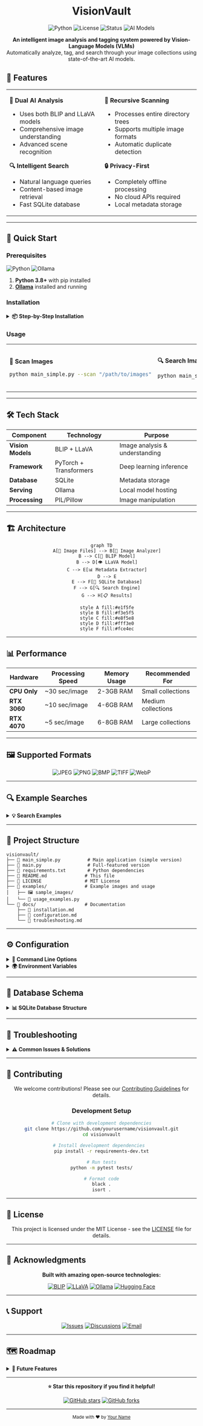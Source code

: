 <h1 align="center">VisionVault</h1>

<p align="center">
  <img src="https://img.shields.io/badge/python-v3.8+-blue.svg" alt="Python">
  <img src="https://img.shields.io/badge/license-MIT-green.svg" alt="License">
  <img src="https://img.shields.io/badge/status-active-success.svg" alt="Status">
  <img src="https://img.shields.io/badge/AI-BLIP%20%2B%20LLaVA-purple.svg" alt="AI Models">
</p>

<p align="center">
  <strong>An intelligent image analysis and tagging system powered by Vision-Language Models (VLMs)</strong><br>
  Automatically analyze, tag, and search through your image collections using state-of-the-art AI models.
</p>

## 🌟 Features

<table align="center">
<tr align>
<td width="50%">

**🤖 Dual AI Analysis**
- Uses both BLIP and LLaVA models
- Comprehensive image understanding
- Advanced scene recognition

**🔍 Intelligent Search**  
- Natural language queries
- Content-based image retrieval
- Fast SQLite database

</td>
<td width="50%">

**📁 Recursive Scanning**
- Processes entire directory trees  
- Supports multiple image formats
- Automatic duplicate detection

**🔒 Privacy-First**
- Completely offline processing
- No cloud APIs required
- Local metadata storage

</td>
</tr>
</table>

---

## 🚀 Quick Start

### Prerequisites

<p>
<img src="https://img.shields.io/badge/Python-3.8+-blue?style=flat-square&logo=python" alt="Python">
<img src="https://img.shields.io/badge/Ollama-Required-orange?style=flat-square&logo=ollama" alt="Ollama">
</p>

1. **Python 3.8+** with pip installed
2. **[Ollama](https://ollama.ai/)** installed and running

### Installation

<details>
<summary><b>📦 Step-by-Step Installation</b></summary>

```bash
# 1. Clone the repository
git clone https://github.com/yourusername/visionvault.git
cd visionvault

# 2. Create virtual environment
python -m venv venv
source venv/bin/activate  # On Windows: venv\Scripts\activate

# 3. Install dependencies
pip install -r requirements.txt

# 4. Install Ollama (if not already installed)
curl -fsSL https://ollama.ai/install.sh | sh

# 5. Start Ollama service
ollama serve

# 6. Pull vision model (in new terminal)
ollama pull llava:7b
```

</details>

### Usage

<table>
<tr>
<td width="33%">

**📂 Scan Images**
```bash
python main_simple.py --scan "/path/to/images"
```

</td>
<td width="33%">

**🔍 Search Images**
```bash
python main_simple.py --search "van gogh paintings"
```

</td>
<td width="33%">

**💬 Interactive Mode**
```bash
python main_simple.py
> scan /home/user/Pictures
> search cats and dogs
```

</td>
</tr>
</table>

---

## 🛠️ Tech Stack

<div align="center">

| Component | Technology | Purpose |
|-----------|------------|---------|
| **Vision Models** | BLIP + LLaVA | Image analysis & understanding |
| **Framework** | PyTorch + Transformers | Deep learning inference |
| **Database** | SQLite | Metadata storage |
| **Serving** | Ollama | Local model hosting |
| **Processing** | PIL/Pillow | Image manipulation |

</div>

---

## 🏗️ Architecture

<div align="center">

```mermaid
graph TD
    A[📁 Image Files] --> B[🤖 Image Analyzer]
    B --> C[🎨 BLIP Model]
    B --> D[👁️ LLaVA Model]
    C --> E[📊 Metadata Extractor]
    D --> E
    E --> F[💾 SQLite Database]
    F --> G[🔍 Search Engine]
    G --> H[📋 Results]
    
    style A fill:#e1f5fe
    style B fill:#f3e5f5
    style C fill:#e8f5e8
    style D fill:#fff3e0
    style F fill:#fce4ec
```

</div>

---

## 📊 Performance

<div align="center">

| Hardware | Processing Speed | Memory Usage | Recommended For |
|----------|------------------|--------------|-----------------|
| **CPU Only** | ~30 sec/image | 2-3GB RAM | Small collections |
| **RTX 3060** | ~10 sec/image | 4-6GB RAM | Medium collections |
| **RTX 4070** | ~5 sec/image | 6-8GB RAM | Large collections |

</div>

---

## 🖼️ Supported Formats

<p align="center">
<img src="https://img.shields.io/badge/JPEG-✓-green?style=flat-square" alt="JPEG">
<img src="https://img.shields.io/badge/PNG-✓-green?style=flat-square" alt="PNG">
<img src="https://img.shields.io/badge/BMP-✓-green?style=flat-square" alt="BMP">
<img src="https://img.shields.io/badge/TIFF-✓-green?style=flat-square" alt="TIFF">
<img src="https://img.shields.io/badge/WebP-✓-green?style=flat-square" alt="WebP">
</p>

---

## 🔍 Example Searches

<details>
<summary><b>💡 Search Examples</b></summary>

```bash
# Content-based searches
python main_simple.py --search "dogs playing in park"
python main_simple.py --search "code screenshots"
python main_simple.py --search "van gogh style paintings"

# Color-based searches  
python main_simple.py --search "images with blue sky"
python main_simple.py --search "yellow flowers"

# Scene-based searches
python main_simple.py --search "indoor office scenes"
python main_simple.py --search "outdoor nature photos"

# Activity-based searches
python main_simple.py --search "people eating food"
python main_simple.py --search "cars on highway"
```

</details>

---

## 📁 Project Structure

```
visionvault/
├── 📄 main_simple.py          # Main application (simple version)
├── 📄 main.py                 # Full-featured version  
├── 📄 requirements.txt        # Python dependencies
├── 📄 README.md              # This file
├── 📄 LICENSE                # MIT License
├── 📁 examples/              # Example images and usage
│   ├── 🖼️ sample_images/
│   └── 📄 usage_examples.py
└── 📁 docs/                  # Documentation
    ├── 📄 installation.md
    ├── 📄 configuration.md
    └── 📄 troubleshooting.md
```

---

## ⚙️ Configuration

<details>
<summary><b>🔧 Command Line Options</b></summary>

```bash
python main_simple.py [OPTIONS]

Options:
  --scan PATH        Directory path to scan for images
  --search QUERY     Search query for images  
  --db-path PATH     Database file path (default: ./image_database.db)
  --limit NUMBER     Limit number of search results (default: 10)
  --help            Show help message
```

</details>

<details>
<summary><b>🌍 Environment Variables</b></summary>

```bash
# Ollama server configuration
export OLLAMA_HOST=127.0.0.1:11434

# Model preferences
export PREFERRED_VLM_MODEL=llava:7b

# Database configuration  
export DB_PATH=./image_database.db
```

</details>

---

## 💾 Database Schema

<details>
<summary><b>📊 SQLite Database Structure</b></summary>

```sql
CREATE TABLE images (
    id TEXT PRIMARY KEY,           -- SHA256 hash of file
    file_path TEXT UNIQUE,         -- Absolute path to image
    file_name TEXT,                -- Original filename
    file_hash TEXT,                -- File hash for deduplication
    created_at TEXT,               -- Processing timestamp
    file_size INTEGER,             -- File size in bytes
    width INTEGER,                 -- Image width
    height INTEGER,                -- Image height
    format TEXT,                   -- Image format (JPEG, PNG, etc.)
    blip_analysis TEXT,            -- BLIP model analysis (JSON)
    llava_analysis TEXT,           -- LLaVA model analysis (JSON)
    tags TEXT,                     -- Generated tags (comma-separated)
    search_text TEXT               -- Searchable text content
);
```

</details>

---

## 🐛 Troubleshooting

<details>
<summary><b>⚠️ Common Issues & Solutions</b></summary>

**1. Ollama Connection Error**
```bash
# Make sure Ollama is running
ollama serve

# Check if vision models are installed
ollama list
```

**2. Out of Memory Errors**  
```bash
# Use CPU-only mode
export CUDA_VISIBLE_DEVICES=""
```

**3. Model Download Issues**
```bash
# Clear Hugging Face cache
rm -rf ~/.cache/huggingface/

# Retry model download
python -c "from transformers import BlipProcessor; BlipProcessor.from_pretrained('Salesforce/blip-image-captioning-base')"
```

**4. Permission Errors**
```bash
# Ensure read access to image directories
chmod -R +r /path/to/images
```

</details>

---

## 🤝 Contributing

<p align="center">
We welcome contributions! Please see our <a href="CONTRIBUTING.md">Contributing Guidelines</a> for details.
</p>

<div align="center">

### Development Setup

```bash
# Clone with development dependencies
git clone https://github.com/yourusername/visionvault.git
cd visionvault

# Install development dependencies  
pip install -r requirements-dev.txt

# Run tests
python -m pytest tests/

# Format code
black .
isort .
```

</div>

---

## 📄 License

<p align="center">
This project is licensed under the MIT License - see the <a href="LICENSE">LICENSE</a> file for details.
</p>

---

## 🙏 Acknowledgments

<div align="center">

**Built with amazing open-source technologies:**

<a href="https://github.com/salesforce/BLIP"><img src="https://img.shields.io/badge/Salesforce-BLIP-blue?style=flat-square&logo=salesforce" alt="BLIP"></a>
<a href="https://llava-vl.github.io/"><img src="https://img.shields.io/badge/LLaVA-Vision%20Language-purple?style=flat-square" alt="LLaVA"></a>
<a href="https://ollama.ai/"><img src="https://img.shields.io/badge/Ollama-Local%20AI-orange?style=flat-square" alt="Ollama"></a>
<a href="https://huggingface.co/"><img src="https://img.shields.io/badge/🤗-Hugging%20Face-yellow?style=flat-square" alt="Hugging Face"></a>

</div>

---

## 📞 Support

<div align="center">

<a href="https://github.com/yourusername/visionvault/issues"><img src="https://img.shields.io/badge/Issues-GitHub-red?style=flat-square&logo=github" alt="Issues"></a>
<a href="https://github.com/yourusername/visionvault/discussions"><img src="https://img.shields.io/badge/Discussions-GitHub-blue?style=flat-square&logo=github" alt="Discussions"></a>
<a href="mailto:your.email@example.com"><img src="https://img.shields.io/badge/Email-Contact-green?style=flat-square&logo=gmail" alt="Email"></a>

</div>

---

## 🗺️ Roadmap

<details>
<summary><b>🚀 Future Features</b></summary>

- [ ] **🌐 Web Interface**: Browser-based UI for easier interaction
- [ ] **🔍 Advanced Search**: Vector similarity search with embeddings  
- [ ] **⚡ Batch Processing**: Parallel processing for faster scanning
- [ ] **☁️ Cloud Integration**: Optional cloud storage and sync
- [ ] **📱 Mobile App**: Mobile application for image tagging
- [ ] **🔌 Plugin System**: Extensible architecture for custom analyzers

</details>

---

<div align="center">
  
**⭐ Star this repository if you find it helpful!**

<a href="https://github.com/yourusername/visionvault/stargazers"><img src="https://img.shields.io/github/stars/yourusername/visionvault?style=social" alt="GitHub stars"></a>
<a href="https://github.com/yourusername/visionvault/network/members"><img src="https://img.shields.io/github/forks/yourusername/visionvault?style=social" alt="GitHub forks"></a>

---

<sub>Made with ❤️ by <a href="https://github.com/yourusername">Your Name</a></sub>

</div>
